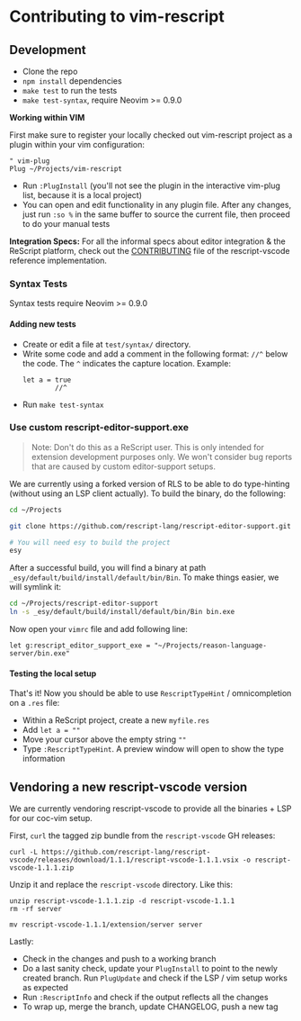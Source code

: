 # Contributing to vim-rescript

## Development

- Clone the repo
- `npm install` dependencies
- `make test` to run the tests
- `make test-syntax`, require Neovim >= 0.9.0

**Working within VIM**

First make sure to register your locally checked out vim-rescript project as a plugin within your vim configuration:

```vim
" vim-plug
Plug ~/Projects/vim-rescript
```

- Run `:PlugInstall` (you'll not see the plugin in the interactive vim-plug list, because it is a local project)
- You can open and edit functionality in any plugin file. After any changes, just run `:so %` in the same buffer to source the current file, then proceed to do your manual tests

**Integration Specs:**
For all the informal specs about editor integration & the ReScript platform, check out the [CONTRIBUTING](https://github.com/rescript-lang/rescript-vscode/blob/master/CONTRIBUTING.md) file of the rescript-vscode reference implementation.

### Syntax Tests

Syntax tests require Neovim >= 0.9.0

#### Adding new tests

- Create or edit a file at `test/syntax/` directory.
- Write some code and add a comment in the following format: `//^` below the code. The `^` indicates the capture location. Example:
  ```rescript
  let a = true
          //^
  ```
- Run `make test-syntax`

### Use custom rescript-editor-support.exe

> Note: Don't do this as a ReScript user. This is only intended for extension development purposes only.
> We won't consider bug reports that are caused by custom editor-support setups.

We are currently using a forked version of RLS to be able to do type-hinting (without using an LSP client actually). To build the binary, do the following:

```bash
cd ~/Projects

git clone https://github.com/rescript-lang/rescript-editor-support.git

# You will need esy to build the project
esy
```

After a successful build, you will find a binary at path `_esy/default/build/install/default/bin/Bin`. To make things easier, we will symlink it:

```bash
cd ~/Projects/rescript-editor-support
ln -s _esy/default/build/install/default/bin/Bin bin.exe
```

Now open your `vimrc` file and add following line:

```vim
let g:rescript_editor_support_exe = "~/Projects/reason-language-server/bin.exe"
```

#### Testing the local setup

That's it! Now you should be able to use `RescriptTypeHint` / omnicompletion on a `.res` file:

- Within a ReScript project, create a new `myfile.res`
- Add `let a = ""`
- Move your cursor above the empty string `""`
- Type `:RescriptTypeHint`. A preview window will open to show the type information



## Vendoring a new rescript-vscode version

We are currently vendoring rescript-vscode to provide all the binaries + LSP for our coc-vim setup.

First, `curl` the tagged zip bundle from the `rescript-vscode` GH releases:

```
curl -L https://github.com/rescript-lang/rescript-vscode/releases/download/1.1.1/rescript-vscode-1.1.1.vsix -o rescript-vscode-1.1.1.zip
```

Unzip it and replace the `rescript-vscode` directory. Like this:

```
unzip rescript-vscode-1.1.1.zip -d rescript-vscode-1.1.1
rm -rf server

mv rescript-vscode-1.1.1/extension/server server
```

Lastly:

- Check in the changes and push to a working branch
- Do a last sanity check, update your `PlugInstall` to point to the newly created branch. Run `PlugUpdate` and check if the LSP / vim setup works as expected
- Run `:RescriptInfo` and check if the output reflects all the changes
- To wrap up, merge the branch, update CHANGELOG, push a new tag
